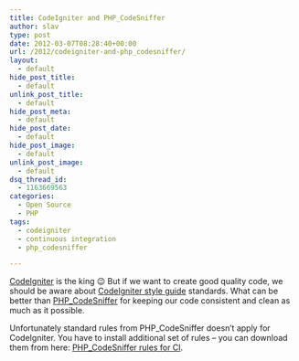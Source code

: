 ```yaml
---
title: CodeIgniter and PHP_CodeSniffer
author: slav
type: post
date: 2012-03-07T08:28:40+00:00
url: /2012/codeigniter-and-php_codesniffer/
layout:
  - default
hide_post_title:
  - default
unlink_post_title:
  - default
hide_post_meta:
  - default
hide_post_date:
  - default
hide_post_image:
  - default
unlink_post_image:
  - default
dsq_thread_id:
  - 1163669563
categories:
  - Open Source
  - PHP
tags:
  - codeigniter
  - continuous integration
  - php_codesniffer

---
```

[CodeIgniter](http://codeigniter.com/) is the king 😉 But if we want to create good quality code, we should be aware about [CodeIgniter style guide](http://codeigniter.com/user_guide/general/styleguide.html) standards. What can be better than [PHP_CodeSniffer](http://pear.php.net/package/PHP_CodeSniffer/) for keeping our code consistent and clean as much as it possible.

Unfortunately standard rules from PHP_CodeSniffer doesn&#8217;t apply for CodeIgniter. You have to install additional set of rules &#8211; you can download them from here: [PHP_CodeSniffer rules for CI](https://github.com/thomas-ernest/CodeIgniter-for-PHP_CodeSniffer).